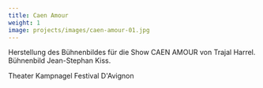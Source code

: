 ```yaml
---
title: Caen Amour
weight: 1
image: projects/images/caen-amour-01.jpg
---
```

Herstellung des Bühnenbildes für die Show CAEN AMOUR von Trajal Harrel.
Bühnenbild Jean-Stephan Kiss.

Theater Kampnagel
Festival D'Avignon

